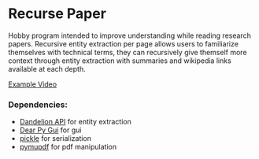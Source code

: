 # Recurse Paper

Hobby program intended to improve understanding while reading research papers.
Recursive entity extraction per page allows users to familiarize themselves with technical terms, they can recursively give themself more context through entity extraction with summaries and wikipedia links available at each depth.

[Example Video](https://github.com/user-attachments/assets/d4d732ae-3079-47fb-a104-276aeb50f7b9)

### Dependencies:
- [Dandelion API](https://dandelion.eu/) for entity extraction
- [Dear Py Gui](https://github.com/hoffstadt/DearPyGui) for gui
- [pickle](https://docs.python.org/3/library/pickle.html) for serialization
- [pymupdf](https://github.com/pymupdf/PyMuPDF) for pdf manipulation
